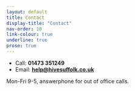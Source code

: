 ```yaml
---
layout: default
title: Contact
display-title: "Contact"
nav-order: 10
link-colour: true
underline: true
prose: true
---
```


- Call: **01473 351249**
- Email: **help@hivesuffolk.co.uk**

Mon-Fri 9-5, answerphone for out of office calls.
